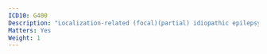 ```yaml
---
ICD10: G400
Description: "Localization-related (focal)(partial) idiopathic epilepsy and epileptic syndromes with seizures of localized onset"
Matters: Yes
Weight: 1
---
```


